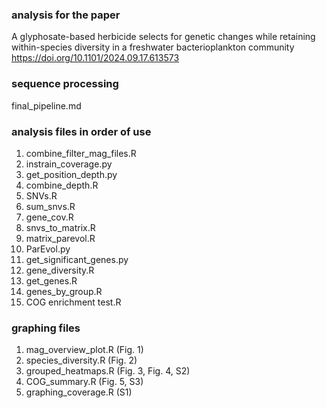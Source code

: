### analysis for the paper
A glyphosate-based herbicide selects for genetic changes while retaining within-species diversity in a freshwater bacterioplankton community
https://doi.org/10.1101/2024.09.17.613573

### sequence processing 

final_pipeline.md

### analysis files in order of use

1. combine_filter_mag_files.R
2. instrain_coverage.py
3. get_position_depth.py
4. combine_depth.R
5. SNVs.R
6. sum_snvs.R
7. gene_cov.R
8. snvs_to_matrix.R
9. matrix_parevol.R
10. ParEvol.py
11. get_significant_genes.py
12. gene_diversity.R
13. get_genes.R
14. genes_by_group.R
15. COG enrichment test.R


### graphing files

1. mag_overview_plot.R (Fig. 1)
2. species_diversity.R (Fig. 2)
3. grouped_heatmaps.R (Fig. 3, Fig. 4, S2)
4. COG_summary.R (Fig. 5, S3)
5. graphing_coverage.R (S1)


